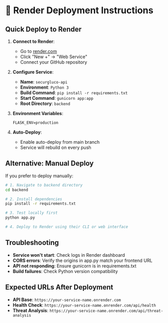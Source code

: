 # 🚀 Render Deployment Instructions

## Quick Deploy to Render

1. **Connect to Render**:
   - Go to [render.com](https://render.com)
   - Click "New +" → "Web Service"
   - Connect your GitHub repository

2. **Configure Service**:
   - **Name**: `securgluco-api`
   - **Environment**: `Python 3`
   - **Build Command**: `pip install -r requirements.txt`
   - **Start Command**: `gunicorn app:app`
   - **Root Directory**: `backend`

3. **Environment Variables**:
   ```
   FLASK_ENV=production
   ```

4. **Auto-Deploy**:
   - Enable auto-deploy from main branch
   - Service will rebuild on every push

## Alternative: Manual Deploy

If you prefer to deploy manually:

```bash
# 1. Navigate to backend directory
cd backend

# 2. Install dependencies
pip install -r requirements.txt

# 3. Test locally first
python app.py

# 4. Deploy to Render using their CLI or web interface
```

## Troubleshooting

- **Service won't start**: Check logs in Render dashboard
- **CORS errors**: Verify the origins in app.py match your frontend URL
- **API not responding**: Ensure gunicorn is in requirements.txt
- **Build failures**: Check Python version compatibility

## Expected URLs After Deployment

- **API Base**: `https://your-service-name.onrender.com`
- **Health Check**: `https://your-service-name.onrender.com/api/health`
- **Threat Analysis**: `https://your-service-name.onrender.com/api/threat-analysis`